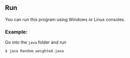 ## Run
You can run this program using Windows or Linux consoles.

### Example:
Go into the `java` folder and run
```
$ java Random_weighted.java
```